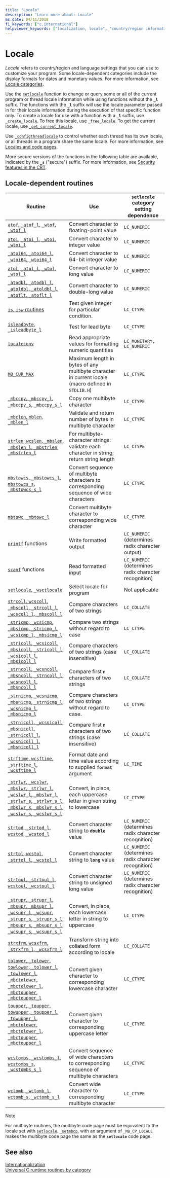 ```yaml
---
title: "Locale"
description: "Learn more about: Locale"
ms.date: 04/11/2018
f1_keywords: ["c.international"]
helpviewer_keywords: ["localization, locale", "country/region information", "language information routines", "setlocale function", "locale routines"]
---
```

# Locale

*Locale* refers to country/region and language settings that you can use to customize your program. Some locale-dependent categories include the display formats for dates and monetary values. For more information, see [Locale categories](locale-categories.md).

Use the [`setlocale`](reference/setlocale-wsetlocale.md) function to change or query some or all of the current program or thread locale information while using functions without the **`_l`** suffix. The functions with the **`_l`** suffix will use the locale parameter passed in for their locale information during the execution of that specific function only. To create a locale for use with a function with a **`_l`** suffix, use [`_create_locale`](reference/create-locale-wcreate-locale.md). To free this locale, use [`_free_locale`](reference/free-locale.md). To get the current locale, use [`_get_current_locale`](reference/get-current-locale.md).

Use [`_configthreadlocale`](reference/configthreadlocale.md) to control whether each thread has its own locale, or all threads in a program share the same locale. For more information, see [Locales and code pages](../text/locales-and-code-pages.md).

More secure versions of the functions in the following table are available, indicated by the **`_s`** ("secure") suffix. For more information, see [Security features in the CRT](security-features-in-the-crt.md).

## Locale-dependent routines

| Routine | Use | **`setlocale`** category setting dependence |
|---|---|---|
| [`atof`, `_atof_l`, `_wtof`, `_wtof_l`](reference/atof-atof-l-wtof-wtof-l.md) | Convert character to floating-point value | `LC_NUMERIC` |
| [`atoi`, `_atoi_l`, `_wtoi`, `_wtoi_l`](reference/atoi-atoi-l-wtoi-wtoi-l.md) | Convert character to integer value | `LC_NUMERIC` |
| [`_atoi64`, `_atoi64_l`, `_wtoi64`, `_wtoi64_l`](reference/atoi64-atoi64-l-wtoi64-wtoi64-l.md) | Convert character to 64-bit integer value | `LC_NUMERIC` |
| [`atol`, `_atol_l`, `_wtol`, `_wtol_l`](reference/atol-atol-l-wtol-wtol-l.md) | Convert character to long value | `LC_NUMERIC` |
| [`_atodbl`, `_atodbl_l`, `_atoldbl`, `_atoldbl_l`, `_atoflt`, `_atoflt_l`](reference/atodbl-atodbl-l-atoldbl-atoldbl-l-atoflt-atoflt-l.md) | Convert character to double-long value | `LC_NUMERIC` |
| [`is`, `isw` routines](is-isw-routines.md) | Test given integer for particular condition. | `LC_CTYPE` |
| [`isleadbyte`, `_isleadbyte_l`](reference/isleadbyte-isleadbyte-l.md) | Test for lead byte | `LC_CTYPE` |
| [`localeconv`](reference/localeconv.md) | Read appropriate values for formatting numeric quantities | `LC_MONETARY, LC_NUMERIC` |
| [`MB_CUR_MAX`](mb-cur-max.md) | Maximum length in bytes of any multibyte character in current locale (macro defined in `STDLIB.H`) | `LC_CTYPE` |
| [`_mbccpy`, `_mbccpy_l`](reference/mbccpy-mbccpy-l.md), [`_mbccpy_s`, `_mbccpy_s_l`](reference/mbccpy-s-mbccpy-s-l.md) | Copy one multibyte character | `LC_CTYPE` |
| [`_mbclen`, `mblen`, `_mblen_l`](reference/mbclen-mblen-mblen-l.md) | Validate and return number of bytes in multibyte character | `LC_CTYPE` |
| [`strlen`, `wcslen`, `_mbslen`, `_mbslen_l`, `_mbstrlen`, `_mbstrlen_l`](reference/strlen-wcslen-mbslen-mbslen-l-mbstrlen-mbstrlen-l.md) | For multibyte-character strings: validate each character in string; return string length | `LC_CTYPE` |
| [`mbstowcs`, `_mbstowcs_l`](reference/mbstowcs-mbstowcs-l.md), [`mbstowcs_s`, `_mbstowcs_s_l`](reference/mbstowcs-s-mbstowcs-s-l.md) | Convert sequence of multibyte characters to corresponding sequence of wide characters | `LC_CTYPE` |
| [`mbtowc`, `_mbtowc_l`](reference/mbtowc-mbtowc-l.md) | Convert multibyte character to corresponding wide character | `LC_CTYPE` |
| [`printf`](reference/printf-printf-l-wprintf-wprintf-l.md) functions | Write formatted output | `LC_NUMERIC` (determines radix character output) |
| [`scanf`](reference/scanf-scanf-l-wscanf-wscanf-l.md) functions | Read formatted input | `LC_NUMERIC` (determines radix character recognition) |
| [`setlocale`, `_wsetlocale`](reference/setlocale-wsetlocale.md) | Select locale for program | Not applicable |
| [`strcoll`, `wcscoll`, `_mbscoll`, `_strcoll_l`, `_wcscoll_l`, `_mbscoll_l`](reference/strcoll-wcscoll-mbscoll-strcoll-l-wcscoll-l-mbscoll-l.md) | Compare characters of two strings | `LC_COLLATE` |
| [`_stricmp`, `_wcsicmp`, `_mbsicmp`, `_stricmp_l`, `_wcsicmp_l`, `_mbsicmp_l`](reference/stricmp-wcsicmp-mbsicmp-stricmp-l-wcsicmp-l-mbsicmp-l.md) | Compare two strings without regard to case | `LC_CTYPE` |
| [`_stricoll`, `_wcsicoll`, `_mbsicoll`, `_stricoll_l`, `_wcsicoll_l`, `_mbsicoll_l`](reference/stricoll-wcsicoll-mbsicoll-stricoll-l-wcsicoll-l-mbsicoll-l.md) | Compare characters of two strings (case insensitive) | `LC_COLLATE` |
| [`_strncoll`, `_wcsncoll`, `_mbsncoll`, `_strncoll_l`, `_wcsncoll_l`, `_mbsncoll_l`](reference/strncoll-wcsncoll-mbsncoll-strncoll-l-wcsncoll-l-mbsncoll-l.md) | Compare first **`n`** characters of two strings | `LC_COLLATE` |
| [`_strnicmp`, `_wcsnicmp`, `_mbsnicmp`, `_strnicmp_l`, `_wcsnicmp_l`, `_mbsnicmp_l`](reference/strnicmp-wcsnicmp-mbsnicmp-strnicmp-l-wcsnicmp-l-mbsnicmp-l.md) | Compare characters of two strings without regard to case. | `LC_CTYPE` |
| [`_strnicoll`, `_wcsnicoll`, `_mbsnicoll`, `_strnicoll_l`, `_wcsnicoll_l`, `_mbsnicoll_l`](reference/strnicoll-wcsnicoll-mbsnicoll-strnicoll-l-wcsnicoll-l-mbsnicoll-l.md) | Compare first **`n`** characters of two strings (case insensitive) | `LC_COLLATE` |
| [`strftime`, `wcsftime`, `_strftime_l`, `_wcsftime_l`](reference/strftime-wcsftime-strftime-l-wcsftime-l.md) | Format date and time value according to supplied **`format`** argument | `LC_TIME` |
| [`_strlwr`, `_wcslwr`, `_mbslwr`, `_strlwr_l`, `_wcslwr_l`, `_mbslwr_l`](reference/strlwr-wcslwr-mbslwr-strlwr-l-wcslwr-l-mbslwr-l.md), [`_strlwr_s`, `_strlwr_s_l`, `_mbslwr_s`, `_mbslwr_s_l`, `_wcslwr_s`, `_wcslwr_s_l`](reference/strlwr-s-strlwr-s-l-mbslwr-s-mbslwr-s-l-wcslwr-s-wcslwr-s-l.md) | Convert, in place, each uppercase letter in given string to lowercase | `LC_CTYPE` |
| [`strtod`, `_strtod_l`, `wcstod`, `_wcstod_l`](reference/strtod-strtod-l-wcstod-wcstod-l.md) | Convert character string to **`double`** value | `LC_NUMERIC` (determines radix character recognition) |
| [`strtol`, `wcstol`, `_strtol_l`, `_wcstol_l`](reference/strtol-wcstol-strtol-l-wcstol-l.md) | Convert character string to **`long`** value | `LC_NUMERIC` (determines radix character recognition) |
| [`strtoul`, `_strtoul_l`, `wcstoul`, `_wcstoul_l`](reference/strtoul-strtoul-l-wcstoul-wcstoul-l.md) | Convert character string to unsigned long value | `LC_NUMERIC` (determines radix character recognition) |
| [`_strupr`, `_strupr_l`, `_mbsupr`, `_mbsupr_l`, `_wcsupr_l`, `_wcsupr`](reference/strupr-strupr-l-mbsupr-mbsupr-l-wcsupr-l-wcsupr.md), [`_strupr_s`, `_strupr_s_l`, `_mbsupr_s`, `_mbsupr_s_l`, `_wcsupr_s`, `_wcsupr_s_l`](reference/strupr-s-strupr-s-l-mbsupr-s-mbsupr-s-l-wcsupr-s-wcsupr-s-l.md) | Convert, in place, each lowercase letter in string to uppercase | `LC_CTYPE` |
| [`strxfrm`, `wcsxfrm`, `_strxfrm_l`, `_wcsxfrm_l`](reference/strxfrm-wcsxfrm-strxfrm-l-wcsxfrm-l.md) | Transform string into collated form according to locale | `LC_COLLATE` |
| [`tolower`, `_tolower`, `towlower`, `_tolower_l`, `_towlower_l`](reference/tolower-tolower-towlower-tolower-l-towlower-l.md), [`_mbctolower`, `_mbctolower_l`, `_mbctoupper`, `_mbctoupper_l`](reference/mbctolower-mbctolower-l-mbctoupper-mbctoupper-l.md) | Convert given character to corresponding lowercase character | `LC_CTYPE` |
| [`toupper`, `_toupper`, `towupper`, `_toupper_l`, `_towupper_l`](reference/toupper-toupper-towupper-toupper-l-towupper-l.md), [`_mbctolower`, `_mbctolower_l`, `_mbctoupper`, `_mbctoupper_l`](reference/mbctolower-mbctolower-l-mbctoupper-mbctoupper-l.md) | Convert given character to corresponding uppercase letter | `LC_CTYPE` |
| [`wcstombs`, `_wcstombs_l`](reference/wcstombs-wcstombs-l.md), [`wcstombs_s`, `_wcstombs_s_l`](reference/wcstombs-s-wcstombs-s-l.md) | Convert sequence of wide characters to corresponding sequence of multibyte characters | `LC_CTYPE` |
| [`wctomb`, `_wctomb_l`](reference/wctomb-wctomb-l.md), [`wctomb_s`, `_wctomb_s_l`](reference/wctomb-s-wctomb-s-l.md) | Convert wide character to corresponding multibyte character | `LC_CTYPE` |

> [!NOTE]
> For multibyte routines, the multibyte code page must be equivalent to the locale set with [`setlocale`](reference/setlocale-wsetlocale.md). [`_setmbcp`](reference/setmbcp.md), with an argument of `_MB_CP_LOCALE` makes the multibyte code page the same as the **`setlocale`** code page.

## See also

[Internationalization](internationalization.md)\
[Universal C runtime routines by category](run-time-routines-by-category.md)
